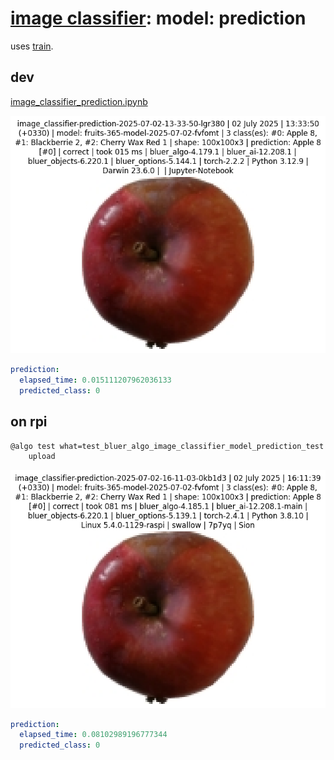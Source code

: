 # [image classifier](./image-classifier.md): model: prediction

uses [train](./image-classifier-model-train.md).

## dev

[image_classifier_prediction.ipynb](../../notebooks/image_classifier_prediction-v4.ipynb)


![image](https://github.com/kamangir/assets/blob/main/image_classifier-prediction-2025-07-02-13-33-50-lgr380/prediction.png?raw=true)

```yaml
prediction:
  elapsed_time: 0.015111207962036133
  predicted_class: 0

```

## on rpi

```bash
@algo test what=test_bluer_algo_image_classifier_model_prediction_test \
    upload
```


![image](https://github.com/kamangir/assets/blob/main/image_classifier-prediction-2025-07-02-16-11-03-0kb1d3/prediction.png?raw=true)

```yaml
prediction:
  elapsed_time: 0.08102989196777344
  predicted_class: 0

```
